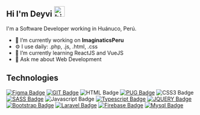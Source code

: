 ## Hi I'm Deyvi <img src="https://user-images.githubusercontent.com/1303154/88677602-1635ba80-d120-11ea-84d8-d263ba5fc3c0.gif" width="28px" alt="hi">

I'm a Software Developer working in Huánuco, Perú.

- 🔭 I’m currently working on **ImaginaticsPeru**
- ⚙ I use daily: .php, .js, .html, .css
- 🌱 I’m currently learning ReactJS and VueJS
- 💬 Ask me about Web Development

## Technologies

[![Figma Badge](https://img.shields.io/badge/-Figma-5551ff?style=for-the-badge&labelColor=white&logo=figma&logoColor=5551ff)](https://www.figma.com/)
[![GIT Badge](https://img.shields.io/badge/-GIT-F05032?style=for-the-badge&labelColor=white&logo=git&logoColor=F05032)](https://git-scm.com/)
![HTML Badge](https://img.shields.io/badge/-HTML5-F16529?style=for-the-badge&labelColor=white&logo=html5&logoColor=F16529)
[![PUG Badge](https://img.shields.io/badge/-PUG-A86454?style=for-the-badge&labelColor=white&logo=pug&logoColor=A86454)](https://pugjs.org/api/getting-started.html)
![CSS3 Badge](https://img.shields.io/badge/-CSS3-1572B6?style=for-the-badge&labelColor=white&logo=css3&logoColor=1572B6)
[![SASS Badge](https://img.shields.io/badge/-SASS-CF649A?style=for-the-badge&labelColor=white&logo=sass&logoColor=CF649A)](https://sass-lang.com/)
![Javascript Badge](https://img.shields.io/badge/-Javascript-F0DB4F?style=for-the-badge&labelColor=white&logo=javascript&logoColor=F0DB4F)
[![Typescript Badge](https://img.shields.io/badge/-Typescript-007acc?style=for-the-badge&labelColor=white&logo=typescript&logoColor=007acc)](https://www.typescriptlang.org/)
[![JQUERY Badge](https://img.shields.io/badge/-JQUERY-007acc?style=for-the-badge&labelColor=white&logo=jquery&logoColor=007acc)](https://jquery.com/)
[![Bootstrap Badge](https://img.shields.io/badge/-Bootstrap-7C12FA?style=for-the-badge&labelColor=white&logo=bootstrap&logoColor=7C12FA)](https://getbootstrap.com/)
[![Laravel Badge](https://img.shields.io/badge/-Laravel-E72A15?style=for-the-badge&labelColor=white&logo=laravel&logoColor=E72A15)](https://laravel.com/)
[![Firebase Badge](https://img.shields.io/badge/-Firebase-ffca28?style=for-the-badge&labelColor=white&logo=firebase&logoColor=ffca28)](https://firebase.google.com/)
[![Mysql Badge](https://img.shields.io/badge/-MYSQL-00618B?style=for-the-badge&labelColor=white&logo=mysql&logoColor=00618B)](https://www.mysql.com/)